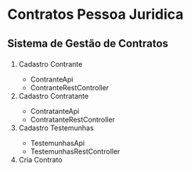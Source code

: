 # Contratos Pessoa Juridica


<h2><p>Sistema de Gestão de Contratos</p></h2>

<ol>
  <li>Cadastro Contrante</li>
    <ul>
      <li>ContranteApi</li>
      <li>ContranteRestController</li>
    </ul>
  <li>Cadastro Contratante</li>
    <ul>
      <li>ContratanteApi</li>
      <li>ContratanteRestController</li>
    </ul>
  <li>Cadastro Testemunhas</li> 
    <ul>
      <li>TestemunhasApi</li>
      <li>TestemunhasRestController</li>
    </ul>
  <li>Cria Contrato</li> 
</ol>

